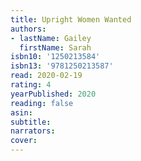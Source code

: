 ```yaml
---
title: Upright Women Wanted
authors:
- lastName: Gailey
  firstName: Sarah
isbn10: '1250213584'
isbn13: '9781250213587'
read: 2020-02-19
rating: 4
yearPublished: 2020
reading: false
asin:
subtitle:
narrators:
cover:
---
```


